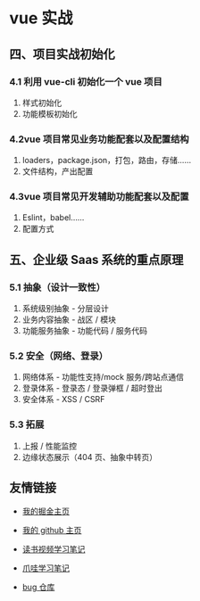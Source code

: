 # vue 实战

## 四、项⽬实战初始化

### 4.1 利⽤ vue-cli 初始化⼀个 vue 项⽬

1. 样式初始化
2. 功能模板初始化

### 4.2vue 项⽬常⻅业务功能配套以及配置结构

1. loaders，package.json，打包，路由，存储……
2. ⽂件结构，产出配置

### 4.3vue 项⽬常⻅开发辅助功能配套以及配置

1. Eslint，babel……
2. 配置⽅式

## 五、企业级 Saas 系统的重点原理

### 5.1 抽象（设计⼀致性）

1. 系统级别抽象 - 分层设计
2. 业务内容抽象 - 战区 / 模块
3. 功能服务抽象 - 功能代码 / 服务代码

### 5.2 安全（⽹络、登录）

1. ⽹络体系 - 功能性⽀持/mock 服务/跨站点通信
2. 登录体系 - 登录态 / 登录弹框 / 超时登出
3. 安全体系 - XSS / CSRF

### 5.3 拓展

1. 上报 / 性能监控
2. 边缘状态展示（404 ⻚、抽象中转⻚）

## 友情链接

- [我的掘金主页](https://juejin.cn/user/1042768423037150)

- [我的 github 主页](https://github.com/djsz3y)

- [读书视频学习笔记](https://github.com/djsz3y/learning-notes)

- [爪哇学习笔记](https://github.com/djsz3y/zhaowa-study-notes)

- [bug 仓库](https://github.com/djsz3y/bug-repository)
